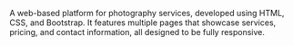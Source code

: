 A web-based platform for photography services, developed using HTML, CSS, and Bootstrap. It features multiple pages that showcase services, pricing, and contact information, all designed to be fully responsive.
